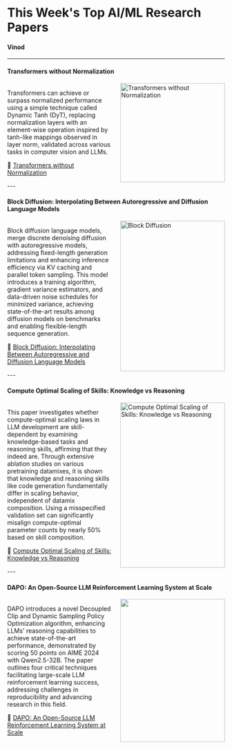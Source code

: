 
# This Week's Top AI/ML Research Papers

#### Vinod

---
<section>
    <h4>Transformers without Normalization</h4>
    <div style="display: grid; grid-template-columns: 1fr 1fr; gap: 20px; align-items: center;">
        <div>
            <p>Transformers can achieve or surpass normalized performance using a simple technique called Dynamic Tanh (DyT), replacing normalization layers with an element-wise operation inspired by tanh-like mappings observed in layer norm, validated across various tasks in computer vision and LLMs.</p>
            <p>
                🔗 <a href="https://arxiv.org/abs/2503.10622">Transformers without Normalization</a>
            </p>
        </div>
        <div>
            <img src="Pasted image 20250325101836.png" alt="Transformers without Normalization" style="width: 100%; max-height: 400px;">
        </div>
    </div>
</section>
---
<section>
    <h4>Block Diffusion: Interpolating Between Autoregressive and Diffusion Language Models</h4>
    <div style="display: grid; grid-template-columns: 1fr 1fr; gap: 20px; align-items: center;">
        <div>
            <p>Block diffusion language models, merge discrete denoising diffusion with autoregressive models, addressing fixed-length generation limitations and enhancing inference efficiency via KV caching and parallel token sampling. This model introduces a training algorithm, gradient variance estimators, and data-driven noise schedules for minimized variance, achieving state-of-the-art results among diffusion models on benchmarks and enabling flexible-length sequence generation.</p>
            <p>
                🔗 <a href="https://arxiv.org/abs/2503.09573">Block Diffusion: Interpolating Between Autoregressive and Diffusion Language Models</a>
            </p>
        </div>
        <div>
            <img src="Pasted image 20250325104949.png" alt="Block Diffusion" style="width: 100%; max-height: 400px;">
        </div>
    </div>
</section>
---
<section>
    <h4>Compute Optimal Scaling of Skills: Knowledge vs Reasoning</h4>
    <div style="display: grid; grid-template-columns: 1fr 1fr; gap: 20px; align-items: center;">
        <div>
            <p>This paper investigates whether compute-optimal scaling laws in LLM development are skill-dependent by examining knowledge-based tasks and reasoning skills, affirming that they indeed are. Through extensive ablation studies on various pretraining datamixes, it is shown that knowledge and reasoning skills like code generation fundamentally differ in scaling behavior, independent of datamix composition. Using a misspecified validation set can significantly misalign compute-optimal parameter counts by nearly 50% based on skill composition.</p>
            <p>
                🔗 <a href="https://arxiv.org/abs/2503.10061">Compute Optimal Scaling of Skills: Knowledge vs Reasoning</a>
            </p>
        </div>
        <div>
            <img src="Pasted image 20250325105456.png" alt="Compute Optimal Scaling of Skills: Knowledge vs Reasoning" style="width: 100%; max-height: 400px;">
        </div>
    </div>
</section>
---
<section>
    <h4>DAPO: An Open-Source LLM Reinforcement Learning System at Scale</h4>
    <div style="display: grid; grid-template-columns: 1fr 1fr; gap: 20px; align-items: center;">
        <div>
            <p>DAPO introduces a novel Decoupled Clip and Dynamic Sampling Policy Optimization algorithm, enhancing LLMs' reasoning capabilities to achieve state-of-the-art performance, demonstrated by scoring 50 points on AIME 2024 with Qwen2.5-32B. The paper outlines four critical techniques facilitating large-scale LLM reinforcement learning success, addressing challenges in reproducibility and advancing research in this field.</p>
            <p>
                🔗 <a href="https://arxiv.org/abs/2503.14476">DAPO: An Open-Source LLM Reinforcement Learning System at Scale</a>
            </p>
        </div>
        <div>
            <img src="Pasted image 20250325110016.png" alt="" style="width: 100%; max-height: 400px;">
        </div>
    </div>
</section>




